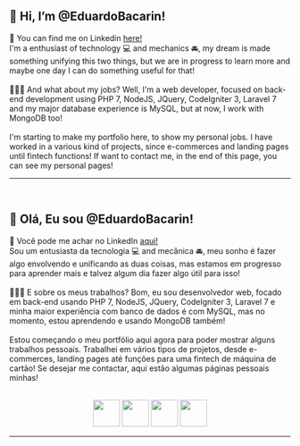 <h2>👋 Hi, I’m @EduardoBacarin!</h2>
💼 You can find me on Linkedin <a href="https://www.linkedin.com/in/eduardo-de-oliveira-bacarin-a72b987a/"> here!</a><br>
I'm a enthusiast of technology 💻 and mechanics 🚘, my dream is made something unifying this two things, but we are in progress to learn more and maybe one day I can do something useful for that!
<br><br>
🧑🏻‍💻 And what about my jobs? Well, I'm a web developer, focused on back-end development using PHP 7, NodeJS, JQuery, CodeIgniter 3, Laravel 7 and my major database experience is MySQL, but at now, I work with MongoDB too!
<br><br>
I'm starting to make my portfolio here, to show my personal jobs. I have worked in a various kind of projects, since e-commerces and landing pages until fintech functions!
If want to contact me, in the end of this page, you can see my personal pages!
<br>
<hr>
<br>
<h2>👋 Olá, Eu sou @EduardoBacarin!</h2>
💼 Você pode me achar no LinkedIn <a href="https://www.linkedin.com/in/eduardo-de-oliveira-bacarin-a72b987a/">aqui!</a><br>
Sou um entusiasta da tecnologia 💻 and mecânica 🚘, meu sonho é fazer algo envolvendo e unificando as duas coisas, mas estamos em progresso para aprender mais e talvez algum dia fazer algo útil para isso!
<br><br>
🧑🏻‍💻 E sobre os meus trabalhos? Bom, eu sou desenvolvedor web, focado em back-end usando PHP 7, NodeJS, JQuery, CodeIgniter 3, Laravel 7 e minha maior experiência com banco de dados é com MySQL, mas no momento, estou aprendendo e usando MongoDB também!
<br><br>
Estou começando o meu portfólio aqui agora para poder mostrar alguns trabalhos pessoais. Trabalhei em vários tipos de projetos, desde e-commerces, landing pages até funções para uma fintech de máquina de cartão!
Se desejar me contactar, aqui estão algumas páginas pessoais minhas!
<br><br>
  <p align="center">
      <a href="https://www.facebook.com/eduardodogeat" target="_blank"><img src="https://logodownload.org/wp-content/uploads/2014/09/facebook-logo-3-1.png" style="width: 48px; height: 48px;"></a>
      <a href="https://instagram.com/dogeat" target="_blank"><img src="https://logodownload.org/wp-content/uploads/2017/04/instagram-logo.png" style="width: 48px; height: 48px;"></a>
      <a href="https://www.linkedin.com/in/eduardo-de-oliveira-bacarin-a72b987a/"><img src="https://cdn-icons-png.flaticon.com/512/174/174857.png" style="height: 48px; width: 48px;"></a>
      <a href="mailto:eduardo.obacarin@gmail.com" target="_blank"><img src="https://logodownload.org/wp-content/uploads/2018/03/gmail-logo-16.png" style="height: 48px; width: 48px;">
  </p>

<hr>
